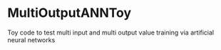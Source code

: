 # MultiOutputANNToy

Toy code to test multi input and multi output value training via artificial neural networks
